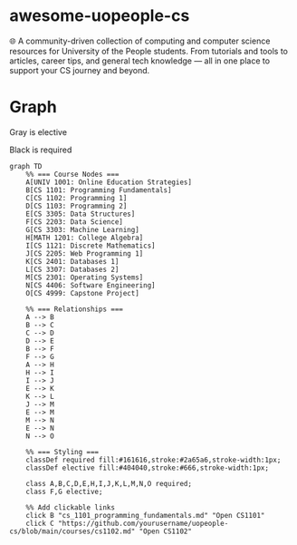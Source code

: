 # awesome-uopeople-cs
🌐 A community-driven collection of computing and computer science resources for University of the People students. From tutorials and tools to articles, career tips, and general tech knowledge — all in one place to support your CS journey and beyond.

# Graph
Gray is elective

Black is required
```mermaid
graph TD
    %% === Course Nodes ===
    A[UNIV 1001: Online Education Strategies]
    B[CS 1101: Programming Fundamentals]
    C[CS 1102: Programming 1]
    D[CS 1103: Programming 2]
    E[CS 3305: Data Structures]
    F[CS 2203: Data Science]
    G[CS 3303: Machine Learning]
    H[MATH 1201: College Algebra]
    I[CS 1121: Discrete Mathematics]
    J[CS 2205: Web Programming 1]
    K[CS 2401: Databases 1]
    L[CS 3307: Databases 2]
    M[CS 2301: Operating Systems]
    N[CS 4406: Software Engineering]
    O[CS 4999: Capstone Project]

    %% === Relationships ===
    A --> B
    B --> C
    C --> D
    D --> E
    B --> F
    F --> G
    A --> H
    H --> I
    I --> J
    E --> K
    K --> L
    J --> M
    E --> M
    M --> N
    E --> N
    N --> O

    %% === Styling ===
    classDef required fill:#161616,stroke:#2a65a6,stroke-width:1px;
    classDef elective fill:#404040,stroke:#666,stroke-width:1px;

    class A,B,C,D,E,H,I,J,K,L,M,N,O required;
    class F,G elective;

    %% Add clickable links
    click B "cs_1101_programming_fundamentals.md" "Open CS1101"
    click C "https://github.com/yourusername/uopeople-cs/blob/main/courses/cs1102.md" "Open CS1102"
```

